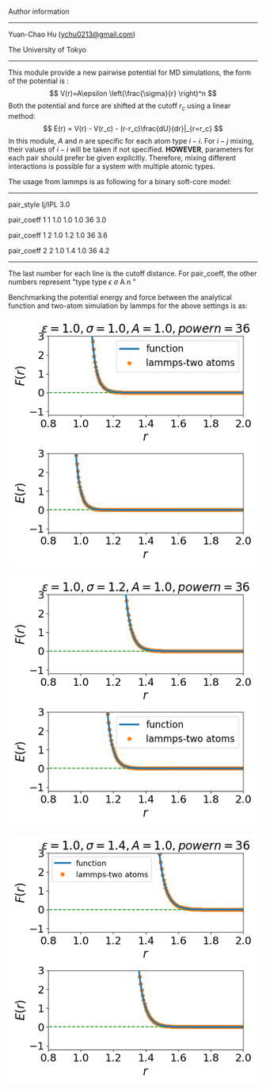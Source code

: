 Author information

-----------------------------------------------

Yuan-Chao Hu (ychu0213@gmail.com)

The University of Tokyo

--------------------------------------------------------



This module provide a new pairwise potential for MD simulations,
the form of the potential is :
$$
V(r)=A\epsilon \left(\frac{\sigma}{r} \right)^n
$$
Both the potential and force are shifted at the cutoff $r_c$ using a linear method:
$$
E(r) = V(r) - V(r_c) - (r-r_c)\frac{dU}{dr}|_{r=r_c}
$$
In this module, $A$ and $n$ are specific for each atom type $i-i$. For $i-j$ mixing, their values of $i-i$ will be taken if not specified. **HOWEVER**, parameters for each pair should prefer be given explicitly. Therefore, mixing different interactions is possible for a system with multiple atomic types.

The usage from lammps is as following for a binary soft-core model:

----

pair_style       lj/IPL  3.0

pair_coeff       1 1 1.0 1.0 1.0 36 3.0

pair_coeff       1 2 1.0 1.2 1.0 36 3.6

pair_coeff       2 2 1.0 1.4 1.0 36 4.2

----

The last number for each line is the cutoff distance.
For pair_coeff, the other numbers represent
"type    type     $\epsilon$      $\sigma$      A      n "



Benchmarking the potential energy and force between the analytical function and two-atom simulation by lammps for the above settings is as:

![pair11](./twoatoms/compare_force_11.png)

![pair12](./twoatoms/compare_force_12.png)

![pair22](./twoatoms/compare_force_22.png)